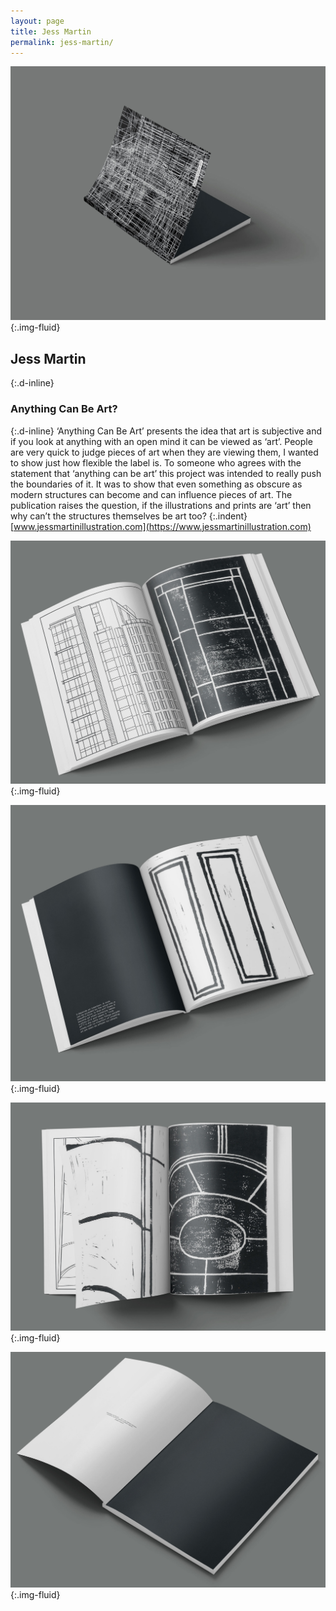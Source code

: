 ```yaml
---
layout: page
title: Jess Martin
permalink: jess-martin/
---
```

![Mock-up of publication, showing front cover design](../images/jess_martin_01.jpg "Mock-up of publication design"){:.img-fluid}
## Jess Martin
{:.d-inline}
### Anything Can Be Art?
{:.d-inline}
‘Anything Can Be Art’ presents the idea that art is subjective and if you look at anything with an open mind it can be viewed as ‘art’. People are very quick to judge pieces of art when they are viewing them, I wanted to show just how flexible the label is. To someone who agrees with the statement that ‘anything can be art’ this project was intended to really push the boundaries of it. It was to show that even something as obscure as modern structures can become and can influence pieces of art. The publication raises the question, if the illustrations and prints are ‘art’ then why can’t the structures themselves be art too?
{:.indent}
[www.jessmartinillustration.com](https://www.jessmartinillustration.com)

![Mock-up of publication, showing spread artwork, architectural line drawing](../images/jess_martin_02.jpg "Mock-up of publication design"){:.img-fluid}

![Mock-up of publication, showing spread artwork, architectural line drawing](../images/jess_martin_03.jpg "Mock-up of publication design"){:.img-fluid}

![Mock-up of publication, showing spread artwork, architectural line drawing](../images/jess_martin_04.jpg "Mock-up of publication design"){:.img-fluid}

![Mock-up of publication, inner page design and typography](../images/jess_martin_05.jpg "Mock-up of publication design"){:.img-fluid}
